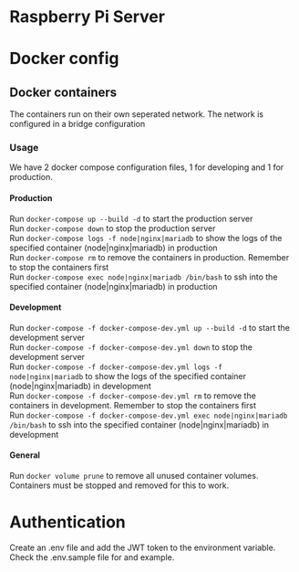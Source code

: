 # Raspberry Pi Server

# Docker config

## Docker containers
The containers run on their own seperated network. The network is configured in a bridge configuration

### Usage
We have 2 docker compose configuration files, 1 for developing and 1 for production.

#### Production
Run `docker-compose up --build -d` to start the production server  
Run `docker-compose down` to stop the production server  
Run `docker-compose logs -f node|nginx|mariadb` to show the logs of the specified container (node|nginx|mariadb) in production  
Run `docker-compose rm` to remove the containers in production. Remember to stop the containers first  
Run `docker-compose exec node|nginx|mariadb /bin/bash` to ssh into the specified container (node|nginx|mariadb) in production  

#### Development
Run `docker-compose -f docker-compose-dev.yml up --build -d` to start the development server  
Run `docker-compose -f docker-compose-dev.yml down` to stop the development server  
Run `docker-compose -f docker-compose-dev.yml logs -f node|nginx|mariadb` to show the logs of the specified container (node|nginx|mariadb) in development  
Run `docker-compose -f docker-compose-dev.yml rm` to remove the containers in development. Remember to stop the containers first  
Run `docker-compose -f docker-compose-dev.yml exec node|nginx|mariadb /bin/bash` to ssh into the specified container (node|nginx|mariadb) in development  

#### General
Run `docker volume prune` to remove all unused container volumes. Containers must be stopped and removed for this to work.

# Authentication
Create an .env file and add the JWT token to the environment variable. Check the .env.sample file for and example.